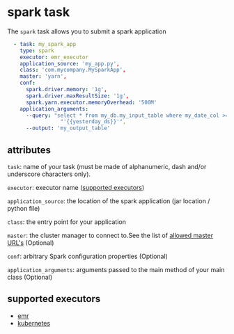 <!--
Licensed to the Apache Software Foundation (ASF) under one
or more contributor license agreements.  See the NOTICE file
distributed with this work for additional information
regarding copyright ownership.  The ASF licenses this file
to you under the Apache License, Version 2.0 (the
"License"); you may not use this file except in compliance
with the License.  You may obtain a copy of the License at

  http://www.apache.org/licenses/LICENSE-2.0

Unless required bgit y applicable law or agreed to in writing,
software distributed under the License is distributed on an
"AS IS" BASIS, WITHOUT WARRANTIES OR CONDITIONS OF ANY
KIND, either express or implied.  See the License for the
specific language governing permissions and limitations
under the License.
-->

# spark task

The `spark` task allows you to submit a spark application

```yaml
  - task: my_spark_app
    type: spark
    executor: emr_executor
    application_source: 'my_app.py',
    class: 'com.mycompany.MySparkApp',
    master: 'yarn',
    conf:
      spark.driver.memory: '1g',
      spark.driver.maxResultSize: '1g',
      spark.yarn.executor.memoryOverhead: '500M'
    application_arguments:
      --query: "select * from my_db.my_input_table where my_date_col >= "
                 "'{{yesterday_ds}}'",
      --output: 'my_output_table'
```

## attributes

`task`: name of your task (must be made of alphanumeric, dash and/or underscore characters only).

`executor`: executor name ([supported executors](#supported-executors))

`application_source`: the location of the spark application (jar location / python file)

`class`: the entry point for your application

`master`: the cluster manager to connect to.See the list
of [allowed master URL's](https://spark.apache.org/docs/latest/submitting-applications.html#master-urls)
(Optional)

`conf`: arbitrary Spark configuration properties (Optional)

`application_arguments`: arguments passed to the main method of your main class (Optional)

## supported executors
- [emr](../executors/emr.md)
- [kubernetes](../executors/kubernetes.md)
